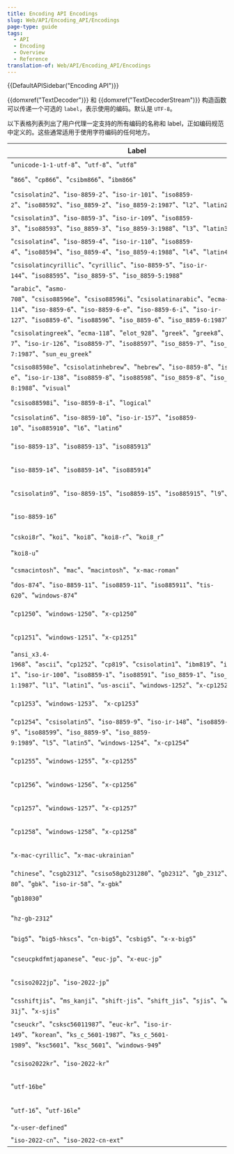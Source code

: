 ```yaml
---
title: Encoding API Encodings
slug: Web/API/Encoding_API/Encodings
page-type: guide
tags:
  - API
  - Encoding
  - Overview
  - Reference
translation-of: Web/API/Encoding_API/Encodings
---
```

{{DefaultAPISidebar("Encoding API")}}

{{domxref("TextDecoder")}} 和 {{domxref("TextDecoderStream")}} 构造函数可以传递一个可选的 `label`，表示使用的编码。默认是 `UTF-8`。

以下表格列表列出了用户代理一定支持的所有编码的名称和 label，正如编码规范中定义的。这些通常适用于使用字符编码的任何地方。

<table class="no-markdown">
  <thead>
    <tr>
      <th scope="col">Label</th>
      <th scope="col">编码</th>
    </tr>
  </thead>
  <tbody>
    <tr>
      <td>
        "<code>unicode-1-1-utf-8</code>"、"<code>utf-8</code>"、"<code>utf8</code>"
      </td>
      <td><code>'utf-8'</code></td>
    </tr>
    <tr>
      <td>
        "<code>866</code>"、"<code>cp866</code>"、"<code>csibm866</code>"、"<code>ibm866</code>"
      </td>
      <td>
        <code
          >{{interwiki('wikipedia', 'Code_page_866', "'ibm866'")}}</code
        >
      </td>
    </tr>
    <tr>
      <td>
        "<code>csisolatin2</code>"、"<code>iso-8859-2</code>"、"<code>iso-ir-101</code>"、"<code>iso8859-2</code>"、"<code>iso88592</code>"、"<code>iso_8859-2</code>"、"<code>iso_8859-2:1987</code>"、"<code>l2</code>"、"<code>latin2</code>"
      </td>
      <td>
        <code
          >{{interwiki('wikipedia', 'ISO/IEC_8859-2', "'iso-8859-2'")}}</code
        >
      </td>
    </tr>
    <tr>
      <td>
        "<code>csisolatin3</code>"、"<code>iso-8859-3</code>"、"<code>iso-ir-109</code>"、"<code>iso8859-3</code>"、"<code>iso88593</code>"、"<code>iso_8859-3</code>"、"<code>iso_8859-3:1988</code>"、"<code>l3</code>"、"<code>latin3</code>"
      </td>
      <td>
        <code
          >{{interwiki('wikipedia', 'ISO/IEC_8859-3', "'iso-8859-3'")}}</code
        >
      </td>
    </tr>
    <tr>
      <td>
        "<code>csisolatin4</code>"、"<code>iso-8859-4</code>"、"<code>iso-ir-110</code>"、"<code>iso8859-4</code>"、"<code>iso88594</code>"、"<code>iso_8859-4</code>"、"<code>iso_8859-4:1988</code>"、"<code>l4</code>"、"<code>latin4</code>"
      </td>
      <td>
        <code
          >{{interwiki('wikipedia', 'ISO/IEC_8859-4', "'iso-8859-4'")}}</code
        >
      </td>
    </tr>
    <tr>
      <td>
        "<code>csisolatincyrillic</code>"、"<code>cyrillic</code>"、"<code>iso-8859-5</code>"、"<code>iso-ir-144</code>"、"<code>iso88595</code>"、"<code>iso_8859-5</code>"、"<code>iso_8859-5:1988</code>"
      </td>
      <td>
        <code
          >{{interwiki('wikipedia', 'ISO/IEC_8859-5', "'iso-8859-5'")}}</code
        >
      </td>
    </tr>
    <tr>
      <td>
        "<code>arabic</code>"、"<code>asmo-708</code>"、"<code>csiso88596e</code>"、"<code>csiso88596i</code>"、"<code>csisolatinarabic</code>"、"<code>ecma-114</code>"、"<code>iso-8859-6</code>"、"<code>iso-8859-6-e</code>"、"<code>iso-8859-6-i</code>"、"<code>iso-ir-127</code>"、"<code>iso8859-6</code>"、"<code>iso88596</code>"、"<code>iso_8859-6</code>"、"<code>iso_8859-6:1987</code>"
      </td>
      <td>
        <code
          >{{interwiki('wikipedia', 'ISO/IEC_8859-6', "'iso-8859-6'")}}</code
        >
      </td>
    </tr>
    <tr>
      <td>
        "<code>csisolatingreek</code>"、"<code>ecma-118</code>"、"<code>elot_928</code>"、"<code>greek</code>"、"<code>greek8</code>"、"<code>iso-8859-7</code>"、"<code>iso-ir-126</code>"、"<code>iso8859-7</code>"、"<code>iso88597</code>"、"<code>iso_8859-7</code>"、"<code>iso_8859-7:1987</code>"、"<code>sun_eu_greek</code>"
      </td>
      <td>
        <code
          >{{interwiki('wikipedia', 'ISO/IEC_8859-7', "'iso-8859-7'")}}</code
        >
      </td>
    </tr>
    <tr>
      <td>
        "<code>csiso88598e</code>"、"<code>csisolatinhebrew</code>"、"<code>hebrew</code>"、"<code>iso-8859-8</code>"、"<code>iso-8859-8-e</code>"、"<code>iso-ir-138</code>"、"<code>iso8859-8</code>"、"<code>iso88598</code>"、"<code>iso_8859-8</code>"、"<code>iso_8859-8:1988</code>"、"<code>visual</code>"
      </td>
      <td>
        <code
          >{{interwiki('wikipedia', 'ISO/IEC_8859-8', "'iso-8859-8'")}}</code
        >
      </td>
    </tr>
    <tr>
      <td>
        "<code>csiso88598i</code>"、"<code>iso-8859-8-i</code>"、"<code>logical</code>"
      </td>
      <td>
        <code
          >{{interwiki('wikipedia', 'ISO-8859-8-I', "'iso-8859-8i'")}}</code
        >
      </td>
    </tr>
    <tr>
      <td>
        "<code>csisolatin6</code>"、"<code>iso-8859-10</code>"、"<code>iso-ir-157</code>"、"<code>iso8859-10</code>"、"<code>iso885910</code>"、"<code>l6</code>"、"<code>latin6</code>"
      </td>
      <td>
        <code
          >{{interwiki('wikipedia', 'ISO/IEC_8859-10', "'iso-8859-10'")}}</code
        >
      </td>
    </tr>
    <tr>
      <td>
        "<code>iso-8859-13</code>"、"<code>iso8859-13</code>"、"<code>iso885913</code>"
      </td>
      <td>
        <code
          >{{interwiki('wikipedia', 'ISO/IEC_8859-13', "'iso-8859-13'")}}</code
        >
      </td>
    </tr>
    <tr>
      <td>
        "<code>iso-8859-14</code>"、"<code>iso8859-14</code>"、"<code>iso885914</code>"
      </td>
      <td>
        <code
          >{{interwiki('wikipedia', 'ISO/IEC_8859-14', "'iso-8859-14'")}}</code
        >
      </td>
    </tr>
    <tr>
      <td>
        "<code>csisolatin9</code>"、"<code>iso-8859-15</code>"、"<code>iso8859-15</code>"、"<code>iso885915</code>"、"<code>l9</code>"、"<code>latin9</code>"
      </td>
      <td>
        <code
          >{{interwiki('wikipedia', 'ISO/IEC_8859-15', "'iso-8859-15'")}}</code
        >
      </td>
    </tr>
    <tr>
      <td>"<code>iso-8859-16</code>"</td>
      <td>
        <code
          >{{interwiki('wikipedia', 'ISO/IEC_8859-16', "'iso-8859-16'")}}</code
        >
      </td>
    </tr>
    <tr>
      <td>
        "<code>cskoi8r</code>"、"<code>koi</code>"、"<code>koi8</code>"、"<code>koi8-r</code>"、"<code>koi8_r</code>"
      </td>
      <td>
        <code
          >{{interwiki('wikipedia', 'KOI8-R', "'koi8-r'")}}</code
        >
      </td>
    </tr>
    <tr>
      <td>"<code>koi8-u</code>"</td>
      <td>
        <code
          >{{interwiki('wikipedia', 'KOI8-U', "'koi8-u'")}}</code
        >
      </td>
    </tr>
    <tr>
      <td>
        "<code>csmacintosh</code>"、"<code>mac</code>"、"<code>macintosh</code>"、"<code>x-mac-roman</code>"
      </td>
      <td>
        <code
          >{{interwiki('wikipedia', 'Mac OS Roman', "'macintosh'")}}</code
        >
      </td>
    </tr>
    <tr>
      <td>
        "<code>dos-874</code>"、"<code>iso-8859-11</code>"、"<code>iso8859-11</code>"、"<code>iso885911</code>"、"<code>tis-620</code>"、"<code>windows-874</code>"
      </td>
      <td>
        <code
          >{{interwiki('wikipedia', 'Windows-874', "'windows-874'")}}</code
        >
      </td>
    </tr>
    <tr>
      <td>
        "<code>cp1250</code>"、"<code>windows-1250</code>"、"<code>x-cp1250</code>"
      </td>
      <td>
        <code
          >{{interwiki('wikipedia', 'Windows-1250', "'windows-1250'")}}</code
        >
      </td>
    </tr>
    <tr>
      <td>
        "<code>cp1251</code>"、"<code>windows-1251</code>"、"<code>x-cp1251</code>"
      </td>
      <td>
        <code
          >{{interwiki('wikipedia', 'Windows-1251', "'windows-1251'")}}</code
        >
      </td>
    </tr>
    <tr>
      <td>
        "<code>ansi_x3.4-1968</code>"、"<code>ascii</code>"、"<code>cp1252</code>"、"<code>cp819</code>"、"<code>csisolatin1</code>"、"<code>ibm819</code>"、"<code>iso-8859-1</code>"、"<code>iso-ir-100</code>"、"<code>iso8859-1</code>"、"<code>iso88591</code>"、"<code>iso_8859-1</code>"、"<code>iso_8859-1:1987</code>"、"<code>l1</code>"、"<code>latin1</code>"、"<code>us-ascii</code>"、"<code>windows-1252</code>"、"<code>x-cp1252</code>"
      </td>
      <td>
        <code
          >{{interwiki('wikipedia', 'Windows-1252', "'windows-1252'")}}</code
        >
      </td>
    </tr>
    <tr>
      <td>
        "<code>cp1253</code>"、"<code>windows-1253</code>"、
        "<code>x-cp1253</code>"
      </td>
      <td>
        <code
          >{{interwiki('wikipedia', 'Windows-1253', "'windows-1253'")}}</code
        >
      </td>
    </tr>
    <tr>
      <td>
        "<code>cp1254</code>"、"<code>csisolatin5</code>"、"<code>iso-8859-9</code>"、"<code>iso-ir-148</code>"、"<code>iso8859-9</code>"、"<code>iso88599</code>"、"<code>iso_8859-9</code>"、"<code>iso_8859-9:1989</code>"、"<code>l5</code>"、"<code>latin5</code>"、"<code>windows-1254</code>"、"<code>x-cp1254</code>"
      </td>
      <td>
        <code
          >{{interwiki('wikipedia', 'Windows-1254', "'windows-1254'")}}</code
        >
      </td>
    </tr>
    <tr>
      <td>
        "<code>cp1255</code>"、"<code>windows-1255</code>"、"<code>x-cp1255</code>"
      </td>
      <td>
        <code
          >{{interwiki('wikipedia', 'Windows-1255', "'windows-1255'")}}</code
        >
      </td>
    </tr>
    <tr>
      <td>
        "<code>cp1256</code>"、"<code>windows-1256</code>"、"<code>x-cp1256</code>"
      </td>
      <td>
        <code
          >{{interwiki('wikipedia', 'Windows-1256', "'windows-1256'")}}</code
        >
      </td>
    </tr>
    <tr>
      <td>
        "<code>cp1257</code>"、"<code>windows-1257</code>"、"<code>x-cp1257</code>"
      </td>
      <td>
        <code
          >{{interwiki('wikipedia', 'Windows-1257', "'windows-1257'")}}</code
        >
      </td>
    </tr>
    <tr>
      <td>
        "<code>cp1258</code>"、"<code>windows-1258</code>"、"<code>x-cp1258</code>"
      </td>
      <td>
        <code
          >{{interwiki('wikipedia', 'Windows-1258', "'windows-1258'")}}</code
        >
      </td>
    </tr>
    <tr>
      <td>"<code>x-mac-cyrillic</code>"、"<code>x-mac-ukrainian</code>"</td>
      <td>
        <code
          >{{interwiki('wikipedia', 'Macintosh Cyrillic encoding', "'x-mac-cyrillic'")}}</code
        >
      </td>
    </tr>
    <tr>
      <td>
        "<code>chinese</code>"、"<code>csgb2312</code>"、"<code>csiso58gb231280</code>"、"<code>gb2312</code>"、"<code>gb_2312</code>"、"<code>gb_2312-80</code>"、"<code>gbk</code>"、"<code>iso-ir-58</code>"、"<code>x-gbk</code>"
      </td>
      <td>
        <code>{{interwiki('wikipedia', 'GBK', "'gbk'")}}</code>
      </td>
    </tr>
    <tr>
      <td>"<code>gb18030</code>"</td>
      <td>
        <code
          >{{interwiki('wikipedia', 'GB_18030', "'gb18030'")}}</code
        >
      </td>
    </tr>
    <tr>
      <td>"<code>hz-gb-2312</code>"</td>
      <td>
        <code
          >{{interwiki('wikipedia', 'HZ_(character_encoding)', "'hz-gb-2312'")}}</code
        >
      </td>
    </tr>
    <tr>
      <td>
        "<code>big5</code>"、"<code>big5-hkscs</code>"、"<code>cn-big5</code>"、"<code>csbig5</code>"、"<code>x-x-big5</code>"
      </td>
      <td>
        <code
          >{{interwiki('wikipedia', 'Big5', "'big5'")}}</code
        >
      </td>
    </tr>
    <tr>
      <td>
        "<code>cseucpkdfmtjapanese</code>"、"<code>euc-jp</code>"、"<code>x-euc-jp</code>"
      </td>
      <td>
        <code
          >{{interwiki('wikipedia', 'Extended_Unix_Code#EUC-JP', "'euc-jp'")}}</code
        >
      </td>
    </tr>
    <tr>
      <td>"<code>csiso2022jp</code>"、"<code>iso-2022-jp</code>"</td>
      <td>
        <code
          >{{interwiki('wikipedia', 'ISO/IEC_2022#ISO-2022-JP', "'iso-2022-jp'")}}</code
        >
      </td>
    </tr>
    <tr>
      <td>
        "<code>csshiftjis</code>"、"<code>ms_kanji</code>"、"<code>shift-jis</code>"、"<code>shift_jis</code>"、"<code>sjis</code>"、"<code>windows-31j</code>"、"<code>x-sjis</code>"
      </td>
      <td>
        <code
          >{{interwiki('wikipedia', 'Shift JIS', "'shift-jis'")}}</code
        >
      </td>
    </tr>
    <tr>
      <td>
        "<code>cseuckr</code>"、"<code>csksc56011987</code>"、"<code>euc-kr</code>"、"<code>iso-ir-149</code>"、"<code>korean</code>"、"<code>ks_c_5601-1987</code>"、"<code>ks_c_5601-1989</code>"、"<code>ksc5601</code>"、"<code>ksc_5601</code>"、"<code>windows-949</code>"
      </td>
      <td>
        <code
          >{{interwiki('wikipedia', 'Extended_Unix_Code#EUC-KR', "'euc-kr'")}}</code
        >
      </td>
    </tr>
    <tr>
      <td>"<code>csiso2022kr</code>"、"<code>iso-2022-kr</code>"</td>
      <td>
        <code
          >{{interwiki('wikipedia', 'ISO/IEC_2022#ISO-2022-KR', "'iso-2022-kr'")}}</code
        >
      </td>
    </tr>
    <tr>
      <td>"<code>utf-16be</code>"</td>
      <td>
        <code
          >{{interwiki('wikipedia', 'UTF-16#Byte_order_encoding_schemes', "'utf-16be'")}}</code
        >
      </td>
    </tr>
    <tr>
      <td>"<code>utf-16</code>"、"<code>utf-16le</code>"</td>
      <td>
        <code
          >{{interwiki('wikipedia', 'UTF-16#Byte_order_encoding_schemes', "'utf-16le'")}}</code
        >
      </td>
    </tr>
    <tr>
      <td>"<code>x-user-defined</code>"</td>
      <td><code>'x-user-defined'</code></td>
    </tr>
    <tr>
      <td>"<code>iso-2022-cn</code>"、"<code>iso-2022-cn-ext</code>"</td>
      <td><code>'replacement'</code></td>
    </tr>
  </tbody>
</table>
